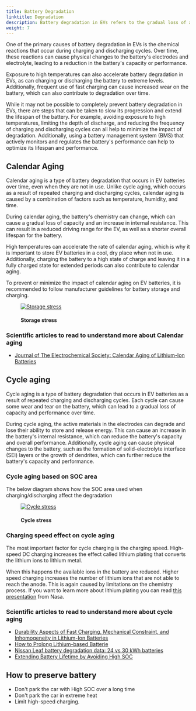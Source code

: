 ```yaml
---
title: Battery Degradation
linktitle: Degradation
description: Battery degradation in EVs refers to the gradual loss of a battery's capacity or performance over time, which can affect the driving range of the vehicle. Like other types of batteries, it is caused by a combination of factors.
weight: 7
---
```

<!-- markdownlint-disable MD033 -->

One of the primary causes of battery degradation in EVs is the chemical reactions that occur during charging and discharging cycles. Over time, these reactions can cause physical changes to the battery's electrodes and electrolyte, leading to a reduction in the battery's capacity or performance.

Exposure to high temperatures can also accelerate battery degradation in EVs, as can charging or discharging the battery to extreme levels. Additionally, frequent use of fast charging can cause increased wear on the battery, which can also contribute to degradation over time.

While it may not be possible to completely prevent battery degradation in EVs, there are steps that can be taken to slow its progression and extend the lifespan of the battery. For example, avoiding exposure to high temperatures, limiting the depth of discharge, and reducing the frequency of charging and discharging cycles can all help to minimize the impact of degradation. Additionally, using a battery management system (BMS) that actively monitors and regulates the battery's performance can help to optimize its lifespan and performance.

## Calendar Aging

Calendar aging is a type of battery degradation that occurs in EV batteries over time, even when they are not in use. Unlike cycle aging, which occurs as a result of repeated charging and discharging cycles, calendar aging is caused by a combination of factors such as temperature, humidity, and time.

During calendar aging, the battery's chemistry can change, which can cause a gradual loss of capacity and an increase in internal resistance. This can result in a reduced driving range for the EV, as well as a shorter overall lifespan for the battery.

High temperatures can accelerate the rate of calendar aging, which is why it is important to store EV batteries in a cool, dry place when not in use. Additionally, charging the battery to a high state of charge and leaving it in a fully charged state for extended periods can also contribute to calendar aging.

To prevent or minimize the impact of calendar aging on EV batteries, it is recommended to follow manufacturer guidelines for battery storage and charging.

<figure>
    <a href="https://media.electrichasgoneaudi.net/multimedia/technology/battery/degredation/evstoragestress.png">
        <img src="https://media.electrichasgoneaudi.net/multimedia/technology/battery/degredation/evstoragestress.png"
        alt="Storage stress" title="Storage stress">
    </a>
    <figcaption><h4>Storage stress</h4></figcaption>
</figure>

### Scientific articles to read to understand more about Calendar aging

- [Journal of The Electrochemical Society: Calendar Aging of Lithium-Ion Batteries](https://iopscience.iop.org/article/10.1149/2.0411609jes)

## Cycle aging

Cycle aging is a type of battery degradation that occurs in EV batteries as a result of repeated charging and discharging cycles. Each cycle can cause some wear and tear on the battery, which can lead to a gradual loss of capacity and performance over time.

During cycle aging, the active materials in the electrodes can degrade and lose their ability to store and release energy. This can cause an increase in the battery's internal resistance, which can reduce the battery's capacity and overall performance. Additionally, cycle aging can cause physical changes to the battery, such as the formation of solid-electrolyte interface (SEI) layers or the growth of dendrites, which can further reduce the battery's capacity and performance.

### Cycle aging based on SOC area

The below diagram shows how the SOC area used when charging/discharging affect the degradation

<figure>
    <a href="https://media.electrichasgoneaudi.net/multimedia/technology/battery/degredation/dstcycles.png">
        <img src="https://media.electrichasgoneaudi.net/multimedia/technology/battery/degredation/dstcycles.png"
        alt="Cycle stress" title="Cycle stress">
    </a>
    <figcaption><h4>Cycle stress</h4></figcaption>
</figure>

### Charging speed effect on cycle aging

The most important factor for cycle charging is the charging speed. High-speed DC charging increases  the effect called lithium plating that converts the lithium ions to lithium metal.

When this happens the available ions in the battery are reduced. Higher speed charging increases the number of lithium ions that are not able to reach the anode. This is again caused by limitations on the chemistry process. If you want to learn more about lithium plating you can read [this presentation](https://www.nasa.gov/sites/default/files/atoms/files/1-lithium_plating_azimmerman.pdf) from Nasa.

### Scientific articles to read to understand more about cycle aging

- [Durability Aspects of  Fast Charging,  Mechanical Constraint, and Inhomogeneity  in Lithium-Ion Batteries](https://www.diva-portal.org/smash/get/diva2:1198746/FULLTEXT01.pdf)
- [How to Prolong Lithium-based Batterie](https://batteryuniversity.com/learn/article/how_to_prolong_lithium_based_batteries)
- [Nissan Leaf battery degradation data: 24 vs 30 kWh batteries](https://pushevs.com/2018/03/20/nissan-leaf-battery-degradation-data-24-vs-30-kwh-batteries/)
- [Extending Battery Lifetime by Avoiding High SOC](https://books.google.no/books?id=dG6rDwAAQBAJ&printsec=frontcover&hl=no#v=onepage&q=degradation&f=false)

## How to preserve battery

- Don't park the car with High SOC over a long time
- Don't park the car in extreme heat
- Limit high-speed charging.